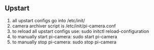 
## Upstart
  1. all upstart configs go into /etc/init/
  2. camera archiver script is /etc/init/pi-camera.conf
  3. to reload all upstart configs use: sudo initctl reload-configuration
  4. to manually start pi-camera: sudo start pi-camera
  5. to manually stop pi-camera: sudo stop pi-camera
